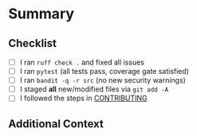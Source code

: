 # Summary

<!-- One sentence describing the purpose of this PR -->

## Checklist

- [ ] I ran `ruff check .` and fixed all issues
- [ ] I ran `pytest` (all tests pass, coverage gate satisfied)
- [ ] I ran `bandit -q -r src` (no new security warnings)
- [ ] I staged **all** new/modified files via `git add -A`
- [ ] I followed the steps in [CONTRIBUTING](../CONTRIBUTING.md)

## Additional Context

<!-- Optional: screenshots, links, theoretical concerns --> 